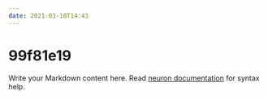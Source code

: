 ```yaml
---
date: 2021-03-18T14:43
---
```


# 99f81e19

Write your Markdown content here. Read [neuron documentation](https://neuron.zettel.page/2011404.html) for syntax help.

